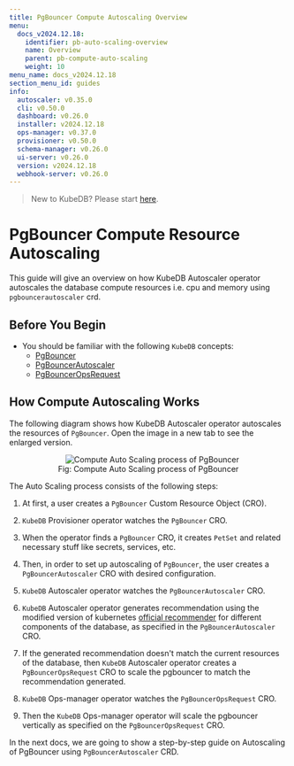 ```yaml
---
title: PgBouncer Compute Autoscaling Overview
menu:
  docs_v2024.12.18:
    identifier: pb-auto-scaling-overview
    name: Overview
    parent: pb-compute-auto-scaling
    weight: 10
menu_name: docs_v2024.12.18
section_menu_id: guides
info:
  autoscaler: v0.35.0
  cli: v0.50.0
  dashboard: v0.26.0
  installer: v2024.12.18
  ops-manager: v0.37.0
  provisioner: v0.50.0
  schema-manager: v0.26.0
  ui-server: v0.26.0
  version: v2024.12.18
  webhook-server: v0.26.0
---
```


> New to KubeDB? Please start [here](/docs/v2024.12.18/README).

# PgBouncer Compute Resource Autoscaling

This guide will give an overview on how KubeDB Autoscaler operator autoscales the database compute resources i.e. cpu and memory using `pgbouncerautoscaler` crd.

## Before You Begin

- You should be familiar with the following `KubeDB` concepts:
  - [PgBouncer](/docs/v2024.12.18/guides/pgbouncer/concepts/pgbouncer)
  - [PgBouncerAutoscaler](/docs/v2024.12.18/guides/pgbouncer/concepts/autoscaler)
  - [PgBouncerOpsRequest](/docs/v2024.12.18/guides/pgbouncer/concepts/opsrequest)

## How Compute Autoscaling Works

The following diagram shows how KubeDB Autoscaler operator autoscales the resources of `PgBouncer`. Open the image in a new tab to see the enlarged version.

<figure align="center">
  <img alt="Compute Auto Scaling process of PgBouncer" src="/docs/v2024.12.18/images/day-2-operation/pgbouncer/autoscaling.png">
<figcaption align="center">Fig: Compute Auto Scaling process of PgBouncer</figcaption>
</figure>

The Auto Scaling process consists of the following steps:

1. At first, a user creates a `PgBouncer` Custom Resource Object (CRO).

2. `KubeDB` Provisioner  operator watches the `PgBouncer` CRO.

3. When the operator finds a `PgBouncer` CRO, it creates `PetSet` and related necessary stuff like secrets, services, etc.

4. Then, in order to set up autoscaling of `PgBouncer`, the user creates a `PgBouncerAutoscaler` CRO with desired configuration.

5. `KubeDB` Autoscaler operator watches the `PgBouncerAutoscaler` CRO.

6. `KubeDB` Autoscaler operator generates recommendation using the modified version of kubernetes [official recommender](https://github.com/kubernetes/autoscaler/tree/master/vertical-pod-autoscaler/pkg/recommender) for different components of the database, as specified in the `PgBouncerAutoscaler` CRO.

7. If the generated recommendation doesn't match the current resources of the database, then `KubeDB` Autoscaler operator creates a `PgBouncerOpsRequest` CRO to scale the pgbouncer to match the recommendation generated.

8. `KubeDB` Ops-manager operator watches the `PgBouncerOpsRequest` CRO.

9. Then the `KubeDB` Ops-manager operator will scale the pgbouncer vertically as specified on the `PgBouncerOpsRequest` CRO.

In the next docs, we are going to show a step-by-step guide on Autoscaling of PgBouncer using `PgBouncerAutoscaler` CRD.
